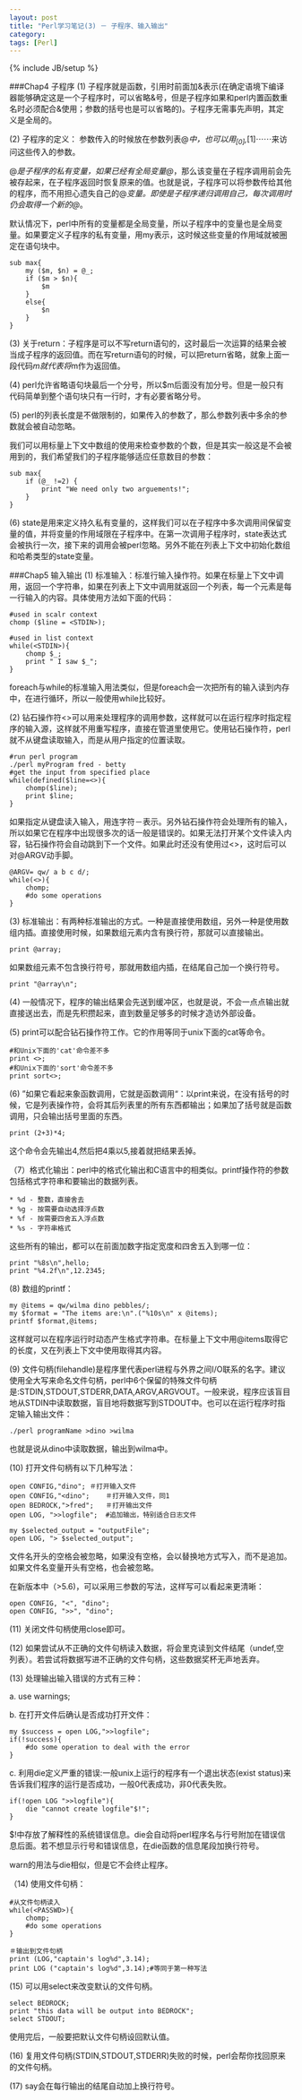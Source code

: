 ```yaml
---
layout: post
title: "Perl学习笔记(3) － 子程序、输入输出"
category: 
tags: [Perl]
---
```

{% include JB/setup %}

###Chap4 子程序
(1) 子程序就是函数，引用时前面加&表示(在确定语境下编译器能够确定这是一个子程序时，可以省略&号，但是子程序如果和perl内置函数重名时必须配合&使用；参数的括号也是可以省略的)。子程序无需事先声明，其定义是全局的。

(2) 子程序的定义：
参数传入的时候放在参数列表@_中，也可以用$_[0],$_[1]⋯⋯来访问这些传入的参数。

@_是子程序的私有变量，如果已经有全局变量@_，那么该变量在子程序调用前会先被存起来，在子程序返回时恢复原来的值。也就是说，子程序可以将参数传给其他的程序，而不用担心遗失自己的@_变量。即使是子程序递归调用自己，每次调用时仍会取得一个新的@_。

默认情况下，perl中所有的变量都是全局变量，所以子程序中的变量也是全局变量。如果要定义子程序的私有变量，用my表示，这时候这些变量的作用域就被圈定在语句块中。
	
	sub max{
		my ($m, $n) = @_;
		if ($m > $n){
			$m
		}
		else{
			$n
		}
	}

(3) 关于return：子程序是可以不写return语句的，这时最后一次运算的结果会被当成子程序的返回值。而在写return语句的时候，可以把return省略，就象上面一段代码$m就代表将$m作为返回值。

(4) perl允许省略语句块最后一个分号，所以$m后面没有加分号。但是一般只有代码简单到整个语句块只有一行时，才有必要省略分号。

(5) perl的列表长度是不做限制的，如果传入的参数了，那么参数列表中多余的参数就会被自动忽略。

我们可以用标量上下文中数组的使用来检查参数的个数，但是其实一般这是不会被用到的，我们希望我们的子程序能够适应任意数目的参数：

	sub max{
		if (@_ !=2) {
			print "We need only two arguements!";
		}
	}

(6) state是用来定义持久私有变量的，这样我们可以在子程序中多次调用间保留变量的值，并将变量的作用域限在子程序中。在第一次调用子程序时，state表达式会被执行一次，接下来的调用会被perl忽略。另外不能在列表上下文中初始化数组和哈希类型的state变量。	

###Chap5 输入输出
(1) 标准输入：标准行输入操作符<STDIN>。如果在标量上下文中调用，返回一个字符串，如果在列表上下文中调用就返回一个列表，每一个元素是每一行输入的内容。具体使用方法如下面的代码：

	#used in scalr context
	chomp ($line = <STDIN>);

	#used in list context
	while(<STDIN>){
		chomp $_;
		print " I saw $_"; 
	}

foreach与while的标准输入用法类似，但是foreach会一次把所有的输入读到内存中，在进行循环，所以一般使用while比较好。 

(2) 钻石操作符<>可以用来处理程序的调用参数，这样就可以在运行程序时指定程序的输入源，这样就不用重写程序，直接在管道里使用它。使用钻石操作符，perl就不从键盘读取输入，而是从用户指定的位置读取。

	#run perl program
	./perl myProgram fred - betty
	#get the input from specified place	
	while(defined($line=<>){
		chomp($line);
		print $line;
	}

如果指定从键盘读入输入，用连字符－表示。另外钻石操作符会处理所有的输入，所以如果它在程序中出现很多次的话一般是错误的。如果无法打开某个文件读入内容，钻石操作符会自动跳到下一个文件。如果此时还没有使用过<>，这时后可以对@ARGV动手脚。

	@ARGV= qw/ a b c d/;
	while(<>){
		chomp;
		#do some operations
	}

(3) 标准输出：有两种标准输出的方式。一种是直接使用数组，另外一种是使用数组内插。直接使用时候，如果数组元素内含有换行符，那就可以直接输出。
	
	print @array;

如果数组元素不包含换行符号，那就用数组内插，在结尾自己加一个换行符号。

	print "@array\n";

(4) 一般情况下，程序的输出结果会先送到缓冲区，也就是说，不会一点点输出就直接送出去，而是先积攒起来，直到数量足够多的时候才造访外部设备。

(5) print可以配合钻石操作符工作。它的作用等同于unix下面的cat等命令。

	#和Unix下面的'cat'命令差不多
	print <>;
	#和Unix下面的'sort'命令差不多
	print sort<>;

(6) ”如果它看起来象函数调用，它就是函数调用“：以print来说，在没有括号的时候，它是列表操作符，会将其后列表里的所有东西都输出；如果加了括号就是函数调用，只会输出括号里面的东西。

	print (2+3)*4;

这个命令会先输出4,然后把4乘以5,接着就把结果丢掉。 
 
（7）格式化输出：perl中的格式化输出和C语言中的相类似。printf操作符的参数包括格式字符串和要输出的数据列表。

	* %d - 整数，直接舍去
	* %g - 按需要自动选择浮点数
	* %f - 按需要四舍五入浮点数
	* %s - 字符串格式

这些所有的输出，都可以在前面加数字指定宽度和四舍五入到哪一位：

	print "%8s\n",hello;
	print "%4.2f\n",12.2345;	

(8) 数组的printf：
	
	my @items = qw/wilma dino pebbles/;
	my $format = "The items are:\n".("%10s\n" x @items);
	printf $format,@items;

这样就可以在程序运行时动态产生格式字符串。在标量上下文中用@items取得它的长度，又在列表上下文中使用取得其内容。

(9) 文件句柄(filehandle)是程序里代表perl进程与外界之间I/O联系的名字。建议使用全大写来命名文件句柄，perl中6个保留的特殊文件句柄是:STDIN,STDOUT,STDERR,DATA,ARGV,ARGVOUT。一般来说，程序应该盲目地从STDIN中读取数据，盲目地将数据写到STDOUT中。也可以在运行程序时指定输入输出文件：
	
	./perl programName >dino >wilma

也就是说从dino中读取数据，输出到wilma中。

(10) 打开文件句柄有以下几种写法：

	open CONFIG,"dino";	＃打开输入文件
	open CONFIG,"<dino";	＃打开输入文件，同1
	open BEDROCK,">fred";	＃打开输出文件
	open LOG, ">>logfile";	#追加输出，特别适合日志文件

	my $selected_output = "outputFile";
	open LOG, "> $selected_output";

文件名开头的空格会被忽略，如果没有空格，会以替换地方式写入，而不是追加。如果文件名变量开头有空格，也会被忽略。

在新版本中（>5.6)，可以采用三参数的写法，这样写可以看起来更清晰：
	
	open CONFIG, "<", "dino";
	open CONFIG, ">>", "dino";

(11) 关闭文件句柄使用close即可。

(12) 如果尝试从不正确的文件句柄读入数据，将会里克读到文件结尾（undef,空列表）。若尝试将数据写进不正确的文件句柄，这些数据奖杯无声地丢弃。

(13) 处理输出输入错误的方式有三种：

a. use warnings;

b. 在打开文件后确认是否成功打开文件：

	my $success = open LOG,">>logfile";
	if(!success){
		#do some operation to deal with the error
	}

c. 利用die定义严重的错误:一般unix上运行的程序有一个退出状态(exist status)来告诉我们程序的运行是否成功，一般0代表成功，非0代表失败。

	if(!open LOG ">>logfile"){
		die "cannot create logfile"$!";
	}

$!中存放了解释性的系统错误信息。die会自动将perl程序名与行号附加在错误信息后面。若不想显示行号和错误信息，在die函数的信息尾段加换行符号。

warn的用法与die相似，但是它不会终止程序。

（14) 使用文件句柄：

	#从文件句柄读入
	while(<PASSWD>){
		chomp;
		#do some operations
	}

	＃输出到文件句柄
	print (LOG,"captain's log%d",3.14);
	print LOG ("captain's log%d",3.14);#等同于第一种写法

(15) 可以用select来改变默认的文件句柄。

	select BEDROCK;
	print "this data will be output into BEDROCK";
	select STDOUT;

使用完后，一般要把默认文件句柄设回默认值。

(16) 复用文件句柄(STDIN,STDOUT,STDERR)失败的时候，perl会帮你找回原来的文件句柄。

(17) say会在每行输出的结尾自动加上换行符号。

	
